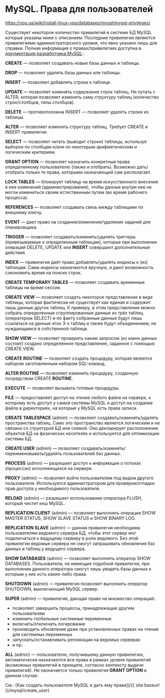 # MySQL. Права для пользователей

https://vps.ua/wiki/install-linux-vps/databases/mysql/mysql-privileges/

Существует некоторое количество привилегий в системе БД MySQL которые указаны ниже с описанием. Последние привилегии являются привилегиями администраторского уровня, что явно указано лишь для справки. Полная информация о правах/привилегиях доступна в [документации разработчика MySQL](http://dev.mysql.com/doc/refman/5.7/en/privileges-provided.html):.

**CREATE** — позволяет создавать новые базы данных и таблицы.

**DROP** — позволяет удалять базы данных или таблицы.

**INSERT** — позволяет добавлять строки к таблице.

**UPDATE** — позволяет изменять содержание строк таблиц. Не путать с ALTER, которая позволяет изменять саму структуру таблиц (количество строк/столбцов, типы столбцов).

**DELETE** — противоположна INSERT — позволяет удалять строки из таблицы.

**ALTER** — позволяет изменять структуру таблиц. Требует CREATE и INSERT привилегии.

**SELECT** — позволяет читать (выводит строки) таблицы, используя выборки по столбцам и/или по некоторым арифметическим и логическим критериям.

**GRANT OPTION** — позволяет назначить конкретные права определенному пользователю (также и отобрать). Возможно дать/отобрать только те права, которыми назначающий сам располагает.

**LOCK TABLES** — блокирует таблицу на время искусственного внесения в нее изменений (администрирование), чтобы данные внутри нее не могли измениться своим естественным путем (во время рабочего процесса).

**REFERENCES** — позволяет создавать связь между таблицами по внешнему ключу.

**EVENT** — дает право на создание/изменение/удаление заданий для планировщика.

**TRIGGER** — позволяет создавать/изменять/удалять триггеры (привязываемые к определенным таблицам), которые при выполнении операций DELETE, UPDATE или **INSERT** совершают дополнительные действия.

**INDEX** — привилегия даёт право добавлять/удалять индексы к (из) таблицам. Сами индексы назначаются вручную, и дают возможность сэкономить время на поиске строк.

**CREATE TEMPORARY TABLES** — позволяет создавать временные таблицы на время сессии.

**CREATE VIEW** — позволяет создать некоторое представление в виде таблицы, которая фактически не существует как единая и содержит лишь данные других таблиц. К примеру, в этом представлении можно собрать определенные сгруппированные данные из трёх таблиц (оператором SELECT) и по факту собранные данные будут лишь ссылаться на данные этих 3-х таблиц и также будут объединением, не нуждающимся в собственной таблице.

**SHOW VIEW** — позволяет проверить каким запросом (из каких данных состоит) создано определенное представление, заданное с помощью CREATE VIEW.

**CREATE ROUTINE** — позволяет создать процедуру, которая является набором заготовленным набором SQL-команд.

**ALTER ROUTINE** — позволяет изменить процедуру, созданную посредством CREATE **ROUTINE**.

**EXECUTE** — позволяет вызывать готовые процедуры.

**FILE** — предоставляет доступ на чтение любого файла на сервере, к которому есть доступ у самой системы MySQL и доступ на создание файла в директориях, на которые у MySQL есть права записи.

**CREATE TABLESPACE** (admin) — позволяет создавать/изменять/удалять пространства таблиц. Само это пространство является логическим и не связано со структурой БД или схемой. Оно декларирует расположение объектов БД на физических носителях и используется для оптимизации системы БД.

**CREATE USER** (admin) — позволяет создавать/изменять/переименовывать/удалять пользователей баз данных.

**PROCESS** (admin) — разрешает доступ к информации о потоках (процессах) исполняющихся на сервере.

**PROXY** (admin) — позволяет войти пользователем под видом другого пользователя. Используется администратором для проверки/отладки прав доступа у необходимого пользователя.

**RELOAD** (admin) — разрешает использование оператора FLUSH, который чистит кеш MySQL.

**REPLICATION CLIENT** (admin) — позволяет выполнять операции SHOW MASTER STATUS, SHOW SLAVE STATUS и SHOW BINARY LOG.

**REPLICATION SLAVE** (admin) — данная привилегия необходима пользователям ведомого сервера БД, чтобы этот сервер мог подключаться к ведущему серверу в роли ведомого. Без этой привилегии ведомые сервера не смогут запрашивать обновления баз данных и таблиц у ведущего сервера.

**SHOW DATABASES** (admin) — позволяет выполнять оператор SHOW DATABASES. Пользователи, не имеющие подобной привилегии, при выполнении данного оператора смогут лишь увидеть базы данных к которым у них есть какие-либо права.

**SHUTDOWN** (admin) — привилегия позволяет выполнить оператор SHUTDOWN, выключающий MySQL сервер.

**SUPER** (admin) — привилегия, дающая право на множество операций:.

* позволяет завершить процессы, принадлежащие другим пользователям
* изменить глобальные системные переменные
* включать/отключать логирование
* производить обновления даже при установленных правах на чтение для системных переменных
* запускать/останавливать репликации на ведомых серверах
* и пр.

**ALL** (admin) — пользователю, получившему данную привилегию, автоматически назначаются все права в рамках уровня привилегий (возможных привилегий в принципе, согласно контексту выдачи привилегий). Не назначается только привилегия **GRANT OPTION** в данном случае.


См.: [Как создать пользователя MySQL и дать ему права](/{{ site.baseurl }}/mysql/create_user)

